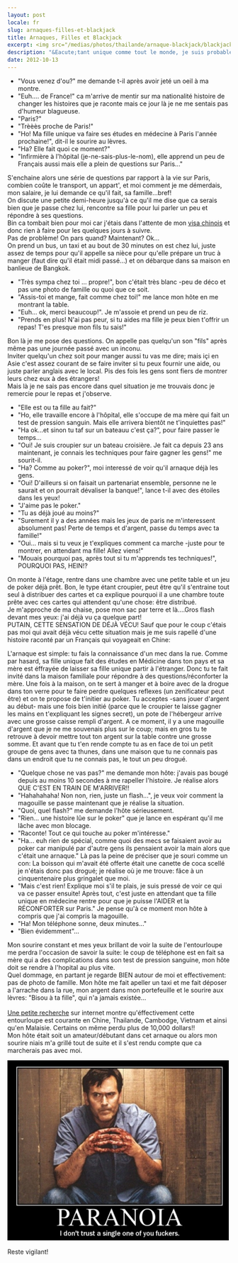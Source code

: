 ```yaml
---
layout: post
locale: fr
slug: arnaques-filles-et-blackjack
title: Arnaques, Filles et Blackjack
excerpt: <img src="/medias/photos/thailande/arnaque-blackjack/blackjack.jpg" width="500" height="375"><br /><br />&Eacute;tant unique comme tout le monde, je suis probablement le seul &agrave; vouloir vivre les mauvaises exp&eacute;riences en voyage (non? ok...).
description: "&Eacute;tant unique comme tout le monde, je suis probablement le seul &agrave; vouloir vivre les mauvaises exp&eacute;riences en voyage (non? ok...)."
date: 2012-10-13
---
```


- "Vous venez d'ou?" me demande t-il apr&egrave;s avoir jet&eacute; un oeil &agrave; ma montre.
- "Euh.... de France!" ca m'arrive de mentir sur ma nationalit&eacute; histoire de changer les histoires que je raconte mais ce jour l&agrave; je ne me sentais pas d'humeur blagueuse.
- "Paris?"
- "Tr&egrave;&egrave;&egrave;s proche de Paris!"
- "Ho! Ma fille unique va faire ses &eacute;tudes en m&eacute;decine &agrave; Paris l'ann&eacute;e prochaine!", dit-il le sourire au l&egrave;vres.
- "Ha? Elle fait quoi ce moment?"
- "Infirmi&egrave;re &agrave; l'h&ocirc;pital (je-ne-sais-plus-le-nom), elle apprend un peu de Fran&ccedil;ais aussi mais elle a plein de questions sur Paris..."

<p>S'enchaine alors une s&eacute;rie de questions par rapport &agrave; la vie sur Paris, combien co&ucirc;te le transport, un appart', et moi comment je me d&eacute;merdais, mon salaire, je lui demande ce qu'il fait, sa famille...bref!<br />
On discute une petite demi-heure jusqu'&agrave; ce qu'il me dise que ca serais bien que je passe chez lui, rencontre sa fille pour lui parler un peu et r&eacute;pondre &agrave; ses questions.<br />
Bin ca tombait bien pour moi car j'&eacute;tais dans l'attente de mon <a href="http://kyosukenobaka.free.fr/index.php/recits?id=31/faire-son-visa-chinois-depuis-bangkok">visa chinois</a> et donc rien &agrave; faire pour les quelques jours &agrave; suivre.<br />
Pas de probl&egrave;me! On pars quand? Maintenant? Ok...<br />
On prend un bus, un taxi et au bout de 30 minutes on est chez lui, juste assez de temps pour qu'il appelle sa ni&egrave;ce pour qu'elle pr&eacute;pare un truc &agrave; manger (faut dire qu'il &eacute;tait midi pass&eacute;...) et on d&eacute;barque dans sa maison en banlieue de Bangkok.</p>
<ul>
<li>"Tr&egrave;s sympa chez toi ... propre!", bon c'&eacute;tait tr&egrave;s blanc -peu de d&eacute;co et pas une photo de famille ou quoi que ce soit.</li>
<li>"Assis-toi et mange, fait comme chez toi!" me lance mon h&ocirc;te en me montrant la table.</li>
<li>"Euh... ok, merci beaucoup!". Je m'assoie et prend un peu de riz.</li>
<li>"Prends en plus! N'ai pas peur, si tu aides ma fille je peux bien t'offrir un repas! T'es presque mon fils tu sais!"</li>
</ul><p>
Bon l&agrave; je me pose des questions. On appelle pas quelqu'un son "fils" apr&egrave;s m&ecirc;me pas une journ&eacute;e pass&eacute; avec un inconu.<br />
Inviter quelqu'un chez soit pour manger aussi tu vas me dire; mais i&ccedil;i en Asie c'est assez courant de se faire inviter si tu peux fournir une aide, ou juste parler anglais avec le local. Pis des fois les gens sont fiers de montrer leurs chez eux &agrave; des &eacute;trangers!<br />
Mais l&agrave; je ne sais pas encore dans quel situation je me trouvais donc je remercie pour le repas et j'observe.</p>
<ul>
<li>"Elle est ou ta fille au fait?"</li>
<li>"Ho, elle travaille encore &agrave; l'h&ocirc;pital, elle s'occupe de ma m&egrave;re qui fait un test de pression sanguin. Mais elle arrivera bient&ocirc;t ne t'inquiettes pas!"</li>
<li>"Ha ok...et sinon tu taf sur un bateauu c'est &ccedil;a?", pour faire passer le temps...</li>
<li>"Oui! Je suis croupier sur un bateau croisi&egrave;re. Je fait ca depuis 23 ans maintenant, je connais les techniques pour faire gagner les gens!" me sourit-il.</li>
<li>"Ha? Comme au poker?", moi interess&eacute; de voir qu'il arnaque d&eacute;j&agrave; les gens.</li>
<li>"Oui! D'ailleurs si on faisait un partenariat ensemble, personne ne le saurait et on pourrait d&eacute;valiser la banque!", lance t-il avec des &eacute;toiles dans les yeux!</li>
<li>"J'aime pas le poker."</li>
<li>"Tu as d&eacute;j&agrave; jou&eacute; au moins?"</li>
<li>"Surement il y a des ann&eacute;es mais les jeux de paris ne m'interessent absolument pas! Perte de temps et d'argent, passe du temps avec ta famille!"</li>
<li>"Oui... mais si tu veux je t'expliques comment ca marche -juste pour te montrer, en attendant ma fille! Allez viens!"</li>
<li>"Mouais pourquoi pas, apr&egrave;s tout si tu m'apprends tes techniques!", POURQUOI PAS, HEIN!?</li>
</ul><p>
On monte &agrave; l'&eacute;tage, rentre dans une chambre avec une petite table et un jeu de poker d&eacute;j&agrave; pr&ecirc;t. Bon, le type &eacute;tant croupier, peut &ecirc;tre qu'il s'entraine tout seul &agrave; distribuer des cartes et ca explique pourquoi il a une chambre toute pr&ecirc;te avec ces cartes qui attendent qu'une chose: &ecirc;tre distribu&eacute;.<br />
Je m'approche de ma chaise, pose mon sac par terre et l&agrave;....Gros flash devant mes yeux: j'ai d&eacute;j&agrave; vu &ccedil;a quelque part!<br />
PUTAIN, CETTE SENSATION DE D&Eacute;J&Agrave; V&Eacute;CU! Sauf que pour le coup c'&eacute;tais pas moi qui avait d&eacute;j&agrave; v&eacute;cu cette situation mais je me suis rapell&eacute; d'une histoire racont&eacute; par un Fran&ccedil;ais qui voyageait en Chine:</p>
<p class="quote">L'arnaque est simple: tu fais la connaissance d'un mec dans la rue. Comme par hasard, sa fille unique fait des &eacute;tudes en M&eacute;dicine dans ton pays et sa m&egrave;re est &eacute;ffray&eacute;e de laisser sa fille unique partir &agrave; l'&eacute;tranger. Donc tu te fait invit&eacute; dans la maison familiale pour r&eacute;pondre &agrave; des questions/r&eacute;conforter la m&egrave;re. Une fois &agrave; la maison, on te sert &agrave; manger et &agrave; boire avec de la drogue dans ton verre pour te faire perdre quelques reflexes (un zenificateur peut &ecirc;tre) et on te propose de t'initier au poker. Tu acceptes -sans jouer d'argent au d&eacute;but- mais une fois bien initi&eacute; (parce que le croupier te laisse gagner les mains en t'expliquant les signes secret), un pote de l'h&eacute;bergeur arrive avec une grosse caisse rempli d'argent. A ce moment, il y a une magouille d'argent que je ne me souvenais plus sur le coup; mais en gros tu te retrouve &agrave; devoir mettre tout ton argent sur la table contre une grosse somme. Et avant que tu t'en rende compte tu as en face de toi un petit groupe de gens avec ta thunes, dans une maison que tu ne connais pas dans un endroit que tu ne connais pas, le tout un peu drogu&eacute;.</p>
<ul>
<li>"Quelque chose ne vas pas?" me demande mon h&ocirc;te: j'avais pas boug&eacute; depuis au moins 10 secondes &agrave; me rapeller l'histoire. Je r&eacute;alise alors QUE C'EST EN TRAIN DE M'ARRIVER!!</li>
<li>"Hahahahaha! Non non, rien, juste un flash...", je veux voir comment la magouille se passe maintenant que je r&eacute;alise la situation.</li>
<li>"Quoi, quel flash?" me demande l'h&ocirc;te s&eacute;rieusement.</li>
<li>"Rien... une histoire l&ucirc;e sur le poker" que je lance en esp&eacute;rant qu'il me l&acirc;che avec mon blocage.</li>
<li>"Raconte! Tout ce qui touche au poker m'int&eacute;resse."</li>
<li>"Ha... euh rien de sp&eacute;cial, comme quoi des mecs se faisaient avoir au poker car manipul&eacute; par d'autre gens ils pensaient avoir la main alors que c'&eacute;tait une arnaque." L&agrave; pas la peine de pr&eacute;ciser que je souri comme un con: La boisson qui m'avait &eacute;t&eacute; offerte &eacute;tait une canette de coca scell&eacute; je n'&eacute;tais donc pas drogu&eacute;; je r&eacute;alise o&ugrave; je me trouve: f&acirc;ce &agrave; un cinquentenaire plus gringalet que moi.</li>
<li>"Mais c'est rien! Explique moi s'il te plais, je suis press&eacute; de voir ce qui va ce passer ensuite! Apr&egrave;s tout, c'est juste en attendant que ta fille unique en m&eacute;decine rentre pour que je puisse l'AIDER et la R&Eacute;CONFORTER sur Paris." Je pense qu'&agrave; ce moment mon h&ocirc;te &agrave; compris que j'ai compris la magouille.</li>
<li>"Ha! Mon t&eacute;l&eacute;phone sonne, deux minutes..."</li>
<li>"Bien &eacute;videmment"...</li>
</ul><p>
Mon sourire constant et mes yeux brillant de voir la suite de l'entourloupe me perdra l'occasion de savoir la suite: le coup de t&eacute;l&eacute;phone est en fait sa m&egrave;re qui a des complications dans son test de pression sanguine, mon h&ocirc;te doit se rendre &agrave; l'hopital au plus vite.<br />
Quel dommage, en partant je regarde BIEN autour de moi et effectivement: pas de photo de famille. Mon h&ocirc;te me fait apeller un taxi et me fait d&eacute;poser a l'arrache dans la rue, mon argent dans mon portefeuille et le sourire aux l&egrave;vres: "Bisou &agrave; ta fille", qui n'a jamais exist&eacute;e...<br />
<br />
<a href="https://www.google.com/search?q=scam+blackjack&ie=utf-8&oe=utf-8&aq=t&rls=org.mozilla:en-US:official&client=firefox-a#hl=fr&client=firefox-a&hs=Azc&rls=org.mozilla:en-US%3Aofficial&sclient=psy-ab&q=scam+blackjack+asia&oq=scam+blackjack+asia&gs_l=serp.3...8338.8978.0.9076.5.5.0.0.0.0.382.607.2-1j1.2.0...0.0...1c.1.gASRLY0lGBA&pbx=1&bav=on.2,or.r_gc.r_pw.r_qf.&fp=de5af5500939681f&bpcl=35277026&biw=1366&bih=638">Une petite recherche</a> sur internet montre qu'&eacute;ffectivement cette entourloupe est courante en Chine, Thailande, Cambodge, Vietnam et ainsi qu'en Malaisie. Certains on m&ecirc;me perdu plus de 10,000 dollars!!<br />
Mon h&ocirc;te &eacute;tait soit un amateur/d&eacute;butant dans cet arnaque ou alors mon sourire niais m'a grill&eacute; tout de suite et il s'est rendu compte que ca marcherais pas avec moi.</p>
<div class="centered"><img src="/medias/photos/thailande/arnaque-blackjack/paranoia.jpg" width="500" height="406" alt="Ton seul ami: la Paranoia." /></div>

Reste vigilant!
